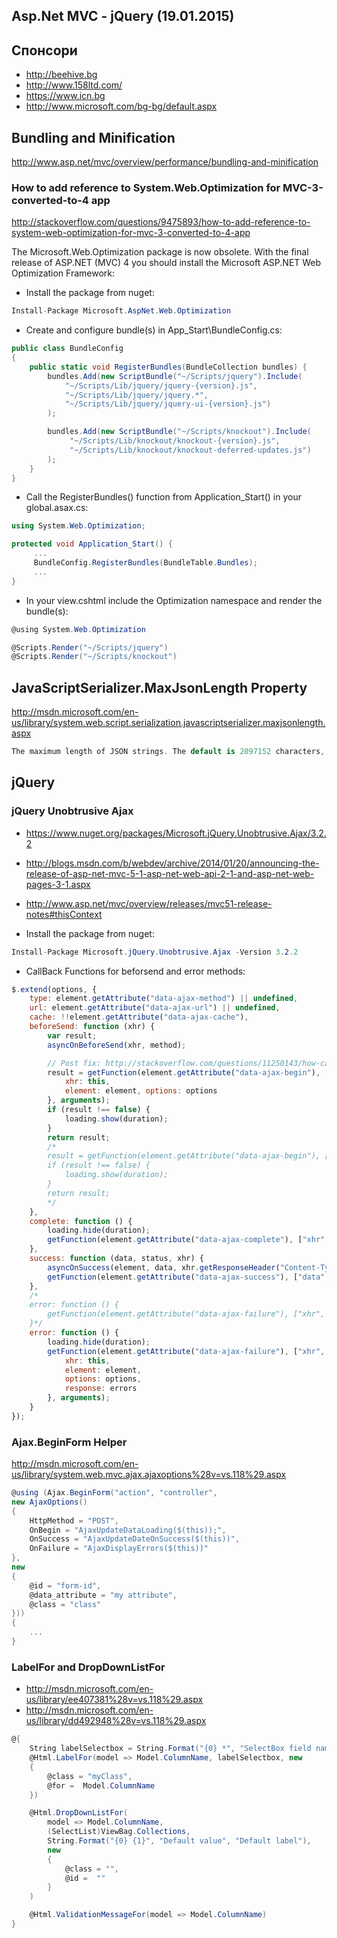 ﻿## Asp.Net MVC - jQuery (19.01.2015)

## Спонсори
- http://beehive.bg
- http://www.158ltd.com/
- https://www.icn.bg
- http://www.microsoft.com/bg-bg/default.aspx

## Bundling and Minification
http://www.asp.net/mvc/overview/performance/bundling-and-minification

### How to add reference to System.Web.Optimization for MVC-3-converted-to-4 app
http://stackoverflow.com/questions/9475893/how-to-add-reference-to-system-web-optimization-for-mvc-3-converted-to-4-app

The Microsoft.Web.Optimization package is now obsolete. With the final release of ASP.NET (MVC) 4 
you should install the Microsoft ASP.NET Web Optimization Framework:

- Install the package from nuget:

```csharp
Install-Package Microsoft.AspNet.Web.Optimization
```

- Create and configure bundle(s) in App_Start\BundleConfig.cs:

```csharp
public class BundleConfig
{
    public static void RegisterBundles(BundleCollection bundles) {
        bundles.Add(new ScriptBundle("~/Scripts/jquery").Include(
            "~/Scripts/Lib/jquery/jquery-{version}.js",
            "~/Scripts/Lib/jquery/jquery.*",
            "~/Scripts/Lib/jquery/jquery-ui-{version}.js")
        );

        bundles.Add(new ScriptBundle("~/Scripts/knockout").Include(
             "~/Scripts/Lib/knockout/knockout-{version}.js",
             "~/Scripts/Lib/knockout/knockout-deferred-updates.js")
        );
    }
}
```

- Call the RegisterBundles() function from Application_Start() in your global.asax.cs:

```csharp
using System.Web.Optimization;

protected void Application_Start() {
     ...
     BundleConfig.RegisterBundles(BundleTable.Bundles);
     ...
}
```

- In your view.cshtml include the Optimization namespace and render the bundle(s):

```csharp
@using System.Web.Optimization

@Scripts.Render("~/Scripts/jquery")
@Scripts.Render("~/Scripts/knockout")
```

## JavaScriptSerializer.MaxJsonLength Property
http://msdn.microsoft.com/en-us/library/system.web.script.serialization.javascriptserializer.maxjsonlength.aspx

```csharp
The maximum length of JSON strings. The default is 2097152 characters, which is equivalent to 4 MB of Unicode string data.
```

## jQuery

### jQuery Unobtrusive Ajax
- https://www.nuget.org/packages/Microsoft.jQuery.Unobtrusive.Ajax/3.2.2
- http://blogs.msdn.com/b/webdev/archive/2014/01/20/announcing-the-release-of-asp-net-mvc-5-1-asp-net-web-api-2-1-and-asp-net-web-pages-3-1.aspx
- http://www.asp.net/mvc/overview/releases/mvc51-release-notes#thisContext

- Install the package from nuget:

```csharp
Install-Package Microsoft.jQuery.Unobtrusive.Ajax -Version 3.2.2
```

- CallBack Functions for beforsend and error methods:

```javascript
$.extend(options, {
    type: element.getAttribute("data-ajax-method") || undefined,
    url: element.getAttribute("data-ajax-url") || undefined,
    cache: !!element.getAttribute("data-ajax-cache"),
    beforeSend: function (xhr) {
        var result;
        asyncOnBeforeSend(xhr, method);

        // Post fix: http://stackoverflow.com/questions/11250143/how-can-i-reference-a-clicked-actionlink-a-element-from-within-its-onbegin-fu
        result = getFunction(element.getAttribute("data-ajax-begin"), ["xhr"]).apply({
            xhr: this,
            element: element, options: options
        }, arguments);
        if (result !== false) {
            loading.show(duration);
        }
        return result;
        /*
        result = getFunction(element.getAttribute("data-ajax-begin"), ["xhr"]).apply(element, arguments);
        if (result !== false) {
            loading.show(duration);
        }
        return result;
        */
    },
    complete: function () {
        loading.hide(duration);
        getFunction(element.getAttribute("data-ajax-complete"), ["xhr", "status"]).apply(element, arguments);
    },
    success: function (data, status, xhr) {
        asyncOnSuccess(element, data, xhr.getResponseHeader("Content-Type") || "text/html");
        getFunction(element.getAttribute("data-ajax-success"), ["data", "status", "xhr"]).apply(element, arguments);
    },
    /*
    error: function () {
        getFunction(element.getAttribute("data-ajax-failure"), ["xhr", "status", "error"]).apply(element, arguments);
    }*/
    error: function () {
        loading.hide(duration);
        getFunction(element.getAttribute("data-ajax-failure"), ["xhr", "status"]).apply({
            xhr: this,
            element: element,
            options: options,
            response: errors
        }, arguments);
    }
});
```

### Ajax.BeginForm Helper
http://msdn.microsoft.com/en-us/library/system.web.mvc.ajax.ajaxoptions%28v=vs.118%29.aspx

```csharp
@using (Ajax.BeginForm("action", "controller",
new AjaxOptions()
{
    HttpMethod = "POST",
    OnBegin = "AjaxUpdateDataLoading($(this));",
    OnSuccess = "AjaxUpdateDateOnSuccess($(this))",
    OnFailure = "AjaxDisplayErrors($(this))"
},
new
{
    @id = "form-id",
    @data_attribute = "my attribute",
    @class = "class"
}))
{
	...
}
```
### LabelFor and DropDownListFor
- http://msdn.microsoft.com/en-us/library/ee407381%28v=vs.118%29.aspx
- http://msdn.microsoft.com/en-us/library/dd492948%28v=vs.118%29.aspx

```csharp
@{
    String labelSelectbox = String.Format("{0} *", "SelectBox field name");
    @Html.LabelFor(model => Model.ColumnName, labelSelectbox, new 
    { 
        @class = "myClass",
        @for =  Model.ColumnName
    })

    @Html.DropDownListFor(
        model => Model.ColumnName,
        (SelectList)ViewBag.Collections,
        String.Format("{0} {1}", "Default value", "Default label"),
        new
        {
            @class = "",
            @id =  ""
        }
    )

    @Html.ValidationMessageFor(model => Model.ColumnName)
}
```

